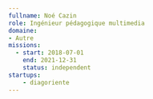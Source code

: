 ```yaml
---
fullname: Noé Cazin
role: Ingénieur pédagogique multimedia
domaine:
- Autre
missions:
  - start: 2018-07-01
    end: 2021-12-31
    status: independent
startups:
    - diagoriente
---
```

